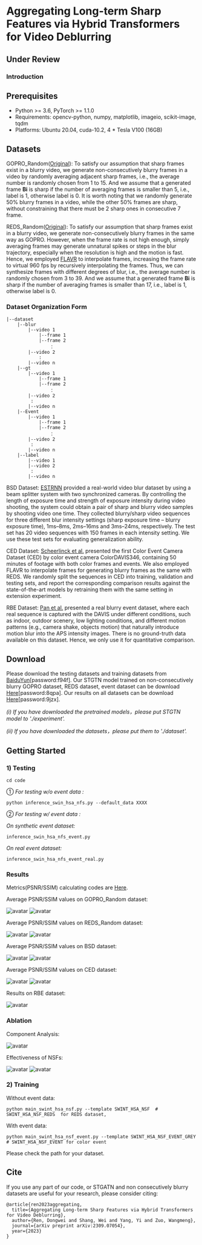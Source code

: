 # Aggregating Long-term Sharp Features via Hybrid Transformers for Video Deblurring
Under Review
---
### Introduction


## Prerequisites
- Python >= 3.6, PyTorch >= 1.1.0
- Requirements: opencv-python, numpy, matplotlib, imageio, scikit-image, tqdm
- Platforms: Ubuntu 20.04, cuda-10.2, 4 * Tesla V100 (16GB)

## Datasets
  GOPRO_Random([Original](https://seungjunnah.github.io/Datasets/gopro.html)): To satisfy our assumption that sharp frames exist in a blurry video, we generate non-consecutively blurry frames in a video by randomly averaging adjacent sharp frames, i.e., the average number is randomly chosen from 1 to 15. And we assume that a generated frame **Bi** is sharp if the number of averaging frames is smaller than 5, i.e., label is 1, otherwise label is 0. It is worth noting that we randomly generate 50% blurry frames in a video, while the other 50% frames are sharp, without constraining that there must be 2 sharp ones in consecutive 7 frame.

  REDS_Random([Original](https://seungjunnah.github.io/Datasets/reds.html)): To satisfy our assumption that sharp frames exist in a blurry video, we generate non-consecutively blurry frames
in the same way as GOPRO. However, when the frame rate is not high enough, simply averaging frames may generate unnatural spikes or steps in the blur trajectory, especially when the resolution is high and the motion is fast. Hence, we employed [FLAVR](https://github.com/tarun005/FLAVR) to interpolate frames, increasing the frame rate to virtual 960 fps by recursively interpolating the frames. Thus, we can synthesize frames with different degrees of blur, i.e., the average number is randomly chosen from 3 to 39. And we assume that a generated frame **Bi** is sharp if the number of averaging frames is smaller than 17, i.e., label is 1, otherwise label is 0.

### Dataset Organization Form
```
|--dataset
    |--blur  
        |--video 1
            |--frame 1
            |--frame 2
                ：  
        |--video 2
            :
        |--video n
    |--gt
        |--video 1
            |--frame 1
            |--frame 2
                ：  
        |--video 2
         :
        |--video n
    |--Event
        |--video 1
            |--frame 1
            |--frame 2
                ：  
        |--video 2
         :
        |--video n
    |--label
        |--video 1
        |--video 2
         :
        |--video n
```
  BSD Dataset: [ESTRNN](https://github.com/zzh-tech/ESTRNN) provided a real-world video blur dataset by using a beam splitter system with two synchronized cameras. By controlling the length of exposure time and strength of exposure intensity during video shooting, the system could obtain a pair of sharp and blurry video samples by shooting video one time. They collected blurry/sharp video sequences for three different blur intensity settings (sharp exposure time – blurry exposure time), 1ms–8ms, 2ms–16ms and 3ms–24ms, respectively. The test set has 20 video sequences with 150 frames in each intensity
setting. We use these test sets for evaluating generalization ability.

  CED Dataset: [Scheerlinck et al.](https://rpg.ifi.uzh.ch/CED.html) presented the first Color Event Camera Dataset (CED) by color event camera ColorDAVIS346, containing 50 minutes of footage with both color frames and events. We also employed FLAVR to interpolate frames for generating blurry frames as the same with REDS. We randomly split the sequences in CED into training, validation and testing sets, and report the corresponding comparison results against the state-of-the-art models by retraining them with the same setting in extension experiment.

  RBE Dataset: [Pan et al.](https://github.com/panpanfei/Bringing-a-Blurry-Frame-Alive-at-High-Frame-Rate-with-an-Event-Camera) presented a real blurry event dataset, where each real sequence is captured with the DAVIS under different conditions, such as indoor, outdoor scenery, low lighting conditions, and different motion patterns (e.g., camera shake, objects motion) that naturally introduce motion blur into the APS intensity images. There is no ground-truth data available on this dataset. Hence, we only use it for quantitative comparison.

## Download
Please download the testing datasets and training datasets from [BaiduYun](https://pan.baidu.com/s/1ojshRp47aF61eKi3cpN_0Q)[password:f94f]. Our STGTN model trained on non-consecutively blurry GOPRO dataset, REDS dataset, event dataset can be download [Here](https://pan.baidu.com/s/1lHu0SH_fgeEe-U4CU-CtRA)[password:8qpa]. Our results on all datasets can be download [Here](https://pan.baidu.com/s/1-mNK2bHmBj75pg2-h99cDQ)[password:9jzx].

_(i)  If you have downloaded the pretrained models，please put STGTN model to './experiment'._

_(ii) If you have downloaded the datasets，please put them to './dataset'._

## Getting Started

### 1) Testing
```
cd code
```
① _For testing w/o event data :_
```
python inference_swin_hsa_nfs.py --default_data XXXX
```
② _For testing w/ event data :_

_On synthetic event dataset:_
```
inference_swin_hsa_nfs_event.py
```
_On real event dataset:_
```
inference_swin_hsa_nfs_event_real.py
```

### Results
Metrics(PSNR/SSIM) calculating codes are [Here](https://github.com/csbhr/OpenUtility#chapter-calculating-metrics).

Average PSNR/SSIM values on GOPRO_Random dataset:

![avatar](./figure/GoPro.png)
![avatar](./figure/GoPro_visual.png)

Average PSNR/SSIM values on REDS_Random dataset:

![avatar](./figure/REDS.png)
![avatar](./figure/REDS_visual.png)

Average PSNR/SSIM values on BSD dataset:

![avatar](./figure/BSD.png)
![avatar](./figure/BSD_visual.png)

Average PSNR/SSIM values on CED dataset:

![avatar](./figure/CED.png)
![avatar](./figure/CED_visual.png)

Results on RBE dataset:

![avatar](./figure/Real_visual.png)

### Ablation
Component Analysis:

![avatar](./figure/ablation/Component.png)

Effectiveness of NSFs:

![avatar](./figure/ablation/NSF.png)
![avatar](./figure/ablation/NSF_visual.png)

### 2) Training
Without event data:
```
python main_swint_hsa_nsf.py --template SWINT_HSA_NSF  # SWINT_HSA_NSF_REDS  for REDS dataset, 
```
With event data:
```
python main_swint_hsa_nsf_event.py --template SWINT_HSA_NSF_EVENT_GREY # SWINT_HSA_NSF_EVENT for color event
```
Please check the path for your dataset.




## Cite
If you use any part of our code, or STGATN and non consecutively blurry datasets are useful for your research, please consider citing:
```
@article{ren2023aggregating,
  title={Aggregating Long-term Sharp Features via Hybrid Transformers for Video Deblurring},
  author={Ren, Dongwei and Shang, Wei and Yang, Yi and Zuo, Wangmeng},
  journal={arXiv preprint arXiv:2309.07054},
  year={2023}
}
```




